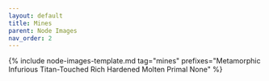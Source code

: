 ```yaml
---
layout: default
title: Mines
parent: Node Images
nav_order: 2
---
```


{% include node-images-template.md tag="mines" prefixes="Metamorphic Infurious Titan-Touched Rich Hardened Molten Primal None" %}
